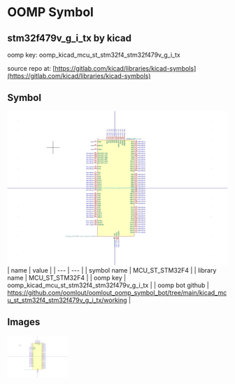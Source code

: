 # OOMP Symbol  
## stm32f479v_g_i_tx  by kicad  
  
oomp key: oomp_kicad_mcu_st_stm32f4_stm32f479v_g_i_tx  
  
source repo at: [https://gitlab.com/kicad/libraries/kicad-symbols](https://gitlab.com/kicad/libraries/kicad-symbols)  
## Symbol  
  
[![working.png](working_600.png)](working.png)  
| name | value | 
| --- | --- | 
| symbol name | MCU_ST_STM32F4 | 
| library name | MCU_ST_STM32F4 | 
| oomp key | oomp_kicad_mcu_st_stm32f4_stm32f479v_g_i_tx | 
| oomp bot github | https://github.com/oomlout/oomlout_oomp_symbol_bot/tree/main/kicad_mcu_st_stm32f4_stm32f479v_g_i_tx/working | 
## Images  
  
[![working.png](working_140.png)](working.png)  
